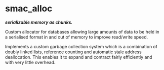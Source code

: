 # smac_alloc

***serializable memory as chunks.***

Custom allocator for databases allowing large amounts of data to be held in a serialised format in and out of memory to improve read/write speed. 

Implements a custom garbage collection system which is a combination of doubly linked lists, reference counting and automatic stale address deallocation. This enables it to expand and contract fairly efficiently and with very little overhead.
